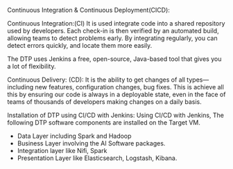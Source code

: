 Continuous Integration & Continuous Deployment(CICD):

Continuous Integration:(CI)
It is used integrate code into a shared repository used by developers. 
Each check-in is then verified by an automated build, allowing teams to detect problems early. 
By integrating regularly, you can detect errors quickly, and locate them more easily.

The DTP uses Jenkins a free, open-source, Java-based tool that gives you a lot of flexibility.

Continuous Delivery: (CD):
It is the ability to get changes of all types—including new features, configuration changes, bug fixes. 
This is achieve all this by ensuring our code is always in a deployable state, 
 even in the face of teams of thousands of developers making changes on a daily basis.

Installation of DTP using CI/CD with Jenkins:
Using CI/CD with Jenkins, The following DTP software components are installed on the Target VM.
* Data Layer including Spark and Hadoop
* Business Layer involving the AI Software packages.
* Integration layer like Nifi, Spark
* Presentation Layer like  Elasticsearch, Logstash, Kibana.






 




